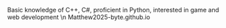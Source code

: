 Basic knowledge of C++, C#, proficient in Python, interested in game and web development
\n
Matthew2025-byte.github.io
